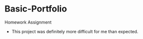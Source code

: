 # Basic-Portfolio
Homework Assignment 
- This project was definitely more difficult for me than expected. 
